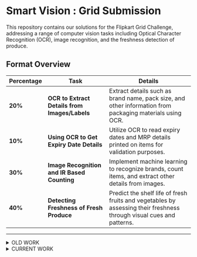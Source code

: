 # Smart Vision :  Grid  Submission

This repository contains our solutions for the Flipkart Grid Challenge, addressing a range of computer vision tasks including Optical Character Recognition (OCR), image recognition, and the freshness detection of produce.

## Format Overview


| **Percentage** | **Task**                                    | **Details**                                                                 |
|----------------|---------------------------------------------|-----------------------------------------------------------------------------|
| **20%**        | **OCR to Extract Details from Images/Labels**| Extract details such as brand name, pack size, and other information from packaging materials using OCR. |
| **10%**        | **Using OCR to Get Expiry Date Details**     | Utilize OCR to read expiry dates and MRP details printed on items for validation purposes. |
| **30%**        | **Image Recognition and IR Based Counting**  | Implement machine learning to recognize brands, count items, and extract other details from images. |
| **40%**        | **Detecting Freshness of Fresh Produce**     | Predict the shelf life of fresh fruits and vegetables by assessing their freshness through visual cues and patterns. |

---
<details>
<summary> OLD WORK </summary>

## Task 1 & 2
### Preprocessing Techniques for Image enhancement:
 The preprocessing pipeline uses multiple image processing techniques to improve image quality and structure, making it more suitable for OCR tasks. The steps include denoising, sharpening, scaling, binarization, border handling, and more.

Method 1:
1. *Image Loading*: Loads the image from the given path.
2. *LAB Color Space Conversion*: Converts the image from the BGR color space to LAB, which separates the lightness (L) channel from the color (A and B) channels.
3. *Contrast Limited Adaptive Histogram Equalization (CLAHE)*: Enhances the contrast of the image using CLAHE, applied only to the L channel (lightness) of the LAB image. CLAHE prevents over-amplifying noise while improving contrast in local regions of the image.
4. *LAB to BGR Conversion*: Converts the LAB image back to BGR format after contrast enhancement.
5. *Denoising*: Reduces noise using the Non-Local Means Denoising algorithm for colored images, preserving details while smoothing unwanted noise.
6. *Image Sharpening*: A kernel-based sharpening filter is applied to enhance text and other important details in the image.
7. *Saving the Preprocessed Image*: The final preprocessed image is saved to the specified output path.

Method 2:
1. *Image Loading and Alpha Channel Removal*: The image is loaded, and if it contains an alpha channel, it's converted to a standard RGB image.
2. *Color Inversion*: The image colors are inverted using a bitwise NOT operation.
3. *Rescaling*: The image is resized by 150% to improve OCR accuracy.
4. *Binarization*: The image is converted to grayscale and then binarized using Otsu’s thresholding.
5. *Noise Removal*: Morphological transformations (dilation and erosion) are applied to remove noise.
6. *Dilation and Erosion*: These operations are used to enhance text features.
7. *Border Removal*: Borders around the document or text are removed using contour detection.
8. *Border Addition*: Additional borders are added to ensure no text is cropped.
9. (Optional) *Deskewing*: Skew angle detection and correction to straighten tilted images.





# OCR-based Content Extraction using PaddleOCR and Gemini API

This project uses **PaddleOCR** to extract text from images and the **Gemini API** to process and display specific content such as brand names, expiry dates, and other key details. 

### Key Features:
- **Text detection and recognition** via PaddleOCR.
- **Content extraction** (e.g., brand names, expiry dates) using the Gemini API.
- Clean and structured output display.

### Requirements:
- Python 3.7+
- PaddleOCR and PaddlePaddle libraries
- Gemini API key for content extraction

### Example Output:
- **Brand Name**: XYZ Corp.
- **Expiry Date**: 12/31/2025


### original image 
![trail1](https://github.com/user-attachments/assets/5f6329cb-9a7b-4613-82d0-8769c55c4b8b)


### Preprocessed image


![WhatsApp Image 2024-10-20 at 7 55 25 PM](https://github.com/user-attachments/assets/2ecd2a15-1f02-4a3f-9a80-5dd6d38f5c5d)


OCR extracted(only few details extracted are shown here):
1. **Brand Name:** The Baker's Dozen
2. **Product Name:** Banana Walnut Cake
3. **Manufacturing Date:** 10/09/24 (September 10, 2024)
4. **Expiry Date:** 09/12/24 (December 9, 2024)
5. **Net Quantity:** 150g
6. **Price:** ₹185 (inclusive of all taxes) 
7. **Ingredient in grams:** (Note: The provided text lists ingredients by percentage, not grams. To convert, you would need to multiply the percentage by the net quantity (150g). However, it's challenging to do this accurately as the formatting is inconsistent.)

   * **Banana:** 19% of 150g = 28.5g
   * **Wholewheat Flour (Atta):** 14% of 150g = 21g
   * **Walnuts:** 13% of 150g = 19.5g
   * **Whole Egg Powder:**  (Percentage not specified)
   * **Banana Powder:** (Percentage not specified)
   * **Raisins:** (Percentage not specified)
   * **Agen:** (Percentage not specified)
   * **INS 500 (i) Preservative:** (Percentage not specified)
   * **INS 202, N:** (Percentage not specified)
  
## Task 3 
### Brand Logo Detection using YOLOv8
![test1_detected_logo](https://github.com/user-attachments/assets/5d38f070-27e0-4b28-9f6a-3eb3c1531188)

This task provides a framework for brand logo detection using the YOLOv8 model, an advanced deep-learning framework for efficient object detection.


### Summary of Work Done

The project focuses on detecting brand logos within images using the YOLOv8 model.

#### Installation Process

1. **Environment Setup**: The project requires a specific version of PyTorch along with related libraries like torchvision and torchaudio, which can be installed using `pip`. The command provided installs the necessary packages while ensuring compatibility with CUDA 11.6, which is important for utilizing GPU acceleration.

2. **Dependencies**: All other required libraries are installed from a `requirements.txt` file, simplifying the setup process.

3. **Model Weights Download**: The project includes pre-trained model weights that are crucial for brand logo detection. These weights are downloaded from provided links and organized into directories for easy access during inference.

---

### Brand-Logo Detection

The core functionality of the project is to detect brand logos within images. This is accomplished by executing a specific Python script, `main_detection_yolov8.py`, with parameters that specify the model to use and the image to analyze. The results of the detection are saved in a designated results directory.

#### Inference Process

- By running the detection script, users can leverage the power of YOLOv8 to perform inference on images containing brand logos. The model processes the input image and outputs the detected logos, demonstrating its ability to identify and localize logos in diverse contexts accurately.

### Yolov8 Counting Process & Verification with IR Sensor

- To count the number of objects we use YOLO-v8, which classifies the object into one of the classes from the classes present in the COCO dataset. We count the bounding boxes with a confidence score of more than 75 percent. We verify this count using an LM-393 IR sensor which is attached to the conveyor belt as shown in the video. As the object crosses the sensor, the count is updated and displayed on a LCD display.

- 
![image](https://github.com/user-attachments/assets/ff484302-bfe3-4011-9b7e-7e9f98518823)


### IR Counting

![ir_count_0](https://github.com/user-attachments/assets/a197d6d6-a8e0-400c-ac75-3be19923efe6)

![ir_count_1](https://github.com/user-attachments/assets/8327fc1a-0f42-432d-a1c9-dca849c786ab)


## TASK 4

### Dataset Preparation:
Method 1:
Prepared the dataset using a hardware setup which automatically clicks photos every 15 min for 7 days using Raspberry Pi based camera module.

![setup](https://github.com/user-attachments/assets/01982ceb-2a89-4f95-9df9-cd7f09e4d518)

Method 2 :
Used a time lapse video available on internet and segmented frames for different stages of the fruit’s life cycle.

### Solution
Used Yolo-v8 , Pretrained Alexnet with transfer learning to predict freshness index.Created a regression based freshness score (exponential) where 0 indicates the most fresh and 100 indicates rotten fruit.

![image](https://github.com/user-attachments/assets/589c4be1-50dd-47c9-9a4e-88d6e6fa66cc)

Here 64.32 means it should be consumed as soon as possible while other banana with 29 score means it has time to get rotten.



---
</details>

<details>
 <summary> CURRENT WORK </summary>

 ### Brand Recoginition and Expiry Details

 #### Approach 1

 <img width="2171" alt="Drawing" src="https://github.com/user-attachments/assets/f1ab3c29-fd41-4d67-91a2-12d91ef2c432" />

 #### Approach 2
 
![old_arch](https://github.com/user-attachments/assets/7340ab43-8519-48c3-a2a1-99ed8e61d178)

Some Results:

![brand_appr_result1](https://github.com/user-attachments/assets/2a4fada5-df6a-4cfd-b660-4a1329b3ab68)

![brand_appr_result2](https://github.com/user-attachments/assets/abaf647e-d2aa-487c-a6a6-253e97cca8b8)



 ### Item Counting

 #### Approach 1
 Finetuned YOLOv11 with custom dataset
 
 ![yolo_arch](https://github.com/user-attachments/assets/14f3ebf1-238f-4627-a7ba-9aab19326591)

 Some Results:
 
![yolo_counting](https://github.com/user-attachments/assets/073acee2-26bc-43a6-b400-b69f4a206f04)

Some failure:

![yolo_count1](https://github.com/user-attachments/assets/eb229a7c-7815-4c50-b8f8-9e1e6e1dc333)


 
 #### Approach 2

 ![architecture](https://github.com/user-attachments/assets/9f2dc237-fec3-41c6-8d1c-e03534331e67)

 
### Freshness Detection

#### Dataset preparation:

Method1:

Prepared the dataset using a hardware setup which automatically clicks photos
![gas_setup](https://github.com/user-attachments/assets/297bec73-952c-4f39-9c31-ccad66f096fe)

![gas_setup_fruits](https://github.com/user-attachments/assets/de03e9ca-a8f5-47e3-98a6-f10978bd7096)


Another Method:
Used a time lapse video available on internet and segmented frames for different stages of the fruit’s life cycle.

![time_lapse](https://github.com/user-attachments/assets/7c235cdd-2069-4929-b684-cbf9b5295f7d)


#### Approach 1
<img width="1803" alt="Drawing (1)" src="https://github.com/user-attachments/assets/2eea3ce6-7352-4d56-a41c-7ec11dc7b7bc" />

     
#### Approach 2
</details>
